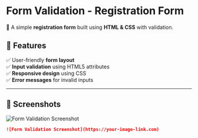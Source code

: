 # **Form Validation - Registration Form**  
🔹 A simple **registration form** built using **HTML & CSS** with validation.  

## 🚀 **Features**  
✅ User-friendly **form layout**  
✅ **Input validation** using HTML5 attributes  
✅ **Responsive design** using CSS  
✅ **Error messages** for invalid inputs  

---

## 📸 **Screenshots**  
![Form Validation Screenshot](https://your-image-link.com)  
```md
![Form Validation Screenshot](https://your-image-link.com)
